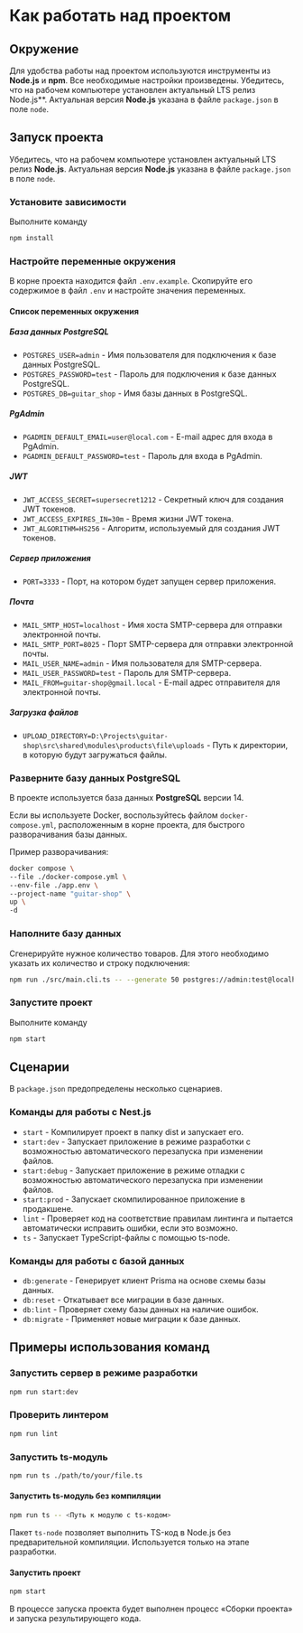 # Как работать над проектом

## Окружение

Для удобства работы над проектом используются инструменты из **Node.js** и **npm**. Все необходимые настройки произведены. Убедитесь, что на рабочем компьютере установлен актуальный LTS релиз Node.js**. Актуальная версия **Node.js** указана в файле `package.json` в поле `node`.

## Запуск проекта

Убедитесь, что на рабочем компьютере установлен актуальный LTS релиз **Node.js**. Актуальная версия **Node.js** указана в файле `package.json` в поле `node`.

### Установите зависимости

Выполните команду

```bash
npm install
```

### Настройте переменные окружения

В корне проекта находится файл `.env.example`. Скопируйте его содержимое в файл `.env` и настройте значения переменных.

#### Список переменных окружения

##### База данных PostgreSQL

- `POSTGRES_USER=admin` - Имя пользователя для подключения к базе данных PostgreSQL.
- `POSTGRES_PASSWORD=test` - Пароль для подключения к базе данных PostgreSQL.
- `POSTGRES_DB=guitar_shop` - Имя базы данных в PostgreSQL.

##### PgAdmin

- `PGADMIN_DEFAULT_EMAIL=user@local.com` - E-mail адрес для входа в PgAdmin.
- `PGADMIN_DEFAULT_PASSWORD=test` - Пароль для входа в PgAdmin.

##### JWT

- `JWT_ACCESS_SECRET=supersecret1212` - Секретный ключ для создания JWT токенов.
- `JWT_ACCESS_EXPIRES_IN=30m` - Время жизни JWT токена.
- `JWT_ALGORITHM=HS256` - Алгоритм, используемый для создания JWT токенов.

##### Сервер приложения

- `PORT=3333` - Порт, на котором будет запущен сервер приложения.

##### Почта

- `MAIL_SMTP_HOST=localhost` - Имя хоста SMTP-сервера для отправки электронной почты.
- `MAIL_SMTP_PORT=8025` - Порт SMTP-сервера для отправки электронной почты.
- `MAIL_USER_NAME=admin` - Имя пользователя для SMTP-сервера.
- `MAIL_USER_PASSWORD=test` - Пароль для SMTP-сервера.
- `MAIL_FROM=guitar-shop@gmail.local` - E-mail адрес отправителя для электронной почты.

##### Загрузка файлов

- `UPLOAD_DIRECTORY=D:\Projects\guitar-shop\src\shared\modules\products\file\uploads` - Путь к директории, в которую будут загружаться файлы.

### Разверните базу данных PostgreSQL

В проекте используется база данных **PostgreSQL** версии 14.

Если вы используете Docker, воспользуйтесь файлом `docker-compose.yml`, расположенным в корне проекта, для быстрого разворачивания базы данных.

Пример разворачивания:

```bash
docker compose \
--file ./docker-compose.yml \
--env-file ./app.env \
--project-name "guitar-shop" \
up \
-d
```

### Наполните базу данных

Сгенерируйте нужное количество товаров. Для этого необходимо указать их количество и строку подключения:

```bash
npm run ./src/main.cli.ts -- --generate 50 postgres://admin:test@localhost:5432/guitar_shop                                                                                                                                                                                                                                       
```

### Запустите проект

Выполните команду

```bash
npm start
```

## Сценарии

В `package.json` предопределены несколько сценариев.

### Команды для работы с Nest.js
- `start` - Компилирует проект в папку dist и запускает его.
- `start:dev` - Запускает приложение в режиме разработки с возможностью автоматического перезапуска при изменении файлов.
- `start:debug` - Запускает приложение в режиме отладки с возможностью автоматического перезапуска при изменении файлов.
- `start:prod` - Запускает скомпилированное приложение в продакшене.
- `lint` - Проверяет код на соответствие правилам линтинга и пытается автоматически исправить ошибки, если это возможно.
- `ts` - Запускает TypeScript-файлы с помощью ts-node.

### Команды для работы с базой данных

- `db:generate` - Генерирует клиент Prisma на основе схемы базы данных.
- `db:reset` - Откатывает все миграции в базе данных.
- `db:lint` - Проверяет схему базы данных на наличие ошибок.
- `db:migrate` - Применяет новые миграции к базе данных.

## Примеры использования команд

### Запустить сервер в режиме разработки

```bash
npm run start:dev
```

### Проверить линтером

```bash
npm run lint
```

### Запустить ts-модуль

```bash
npm run ts ./path/to/your/file.ts
```

#### Запустить ts-модуль без компиляции

```bash
npm run ts -- <Путь к модулю с ts-кодом>
```

Пакет `ts-node` позволяет выполнить TS-код в Node.js без предварительной компиляции. Используется только на этапе разработки.

#### Запустить проект

```bash
npm start
```

В процессе запуска проекта будет выполнен процесс «Сборки проекта» и запуска результирующего кода.
